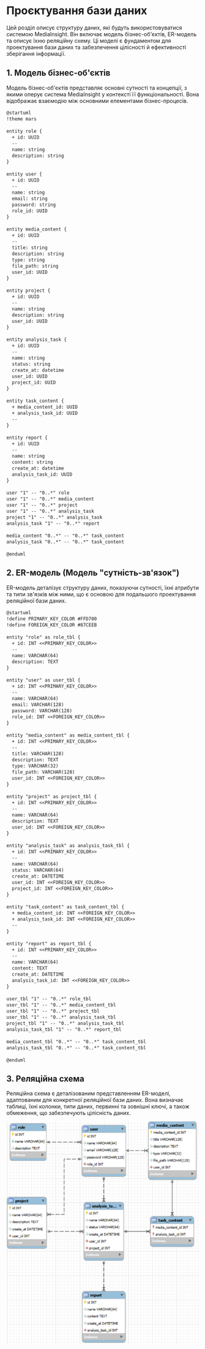 # Проєктування бази даних

Цей розділ описує структуру даних, які будуть використовуватися системою MediaInsight. Він включає модель бізнес-об'єктів, ER-модель та описує їхню реляційну схему. Ці моделі є фундаментом для проектування бази даних та забезпечення цілісності й ефективності зберігання інформації.

## 1. Модель бізнес-об'єктів

Модель бізнес-об'єктів представляє основні сутності та концепції, з якими оперує система MediaInsight у контексті її функціональності. Вона відображає взаємодію між основними елементами бізнес-процесів.

```
@startuml
!theme mars

entity role {
  + id: UUID
  --
  name: string
  description: string
}

entity user {
  + id: UUID
  --
  name: string
  email: string
  password: string
  role_id: UUID
}

entity media_content {
  + id: UUID
  --
  title: string
  description: string
  type: string
  file_path: string
  user_id: UUID
}

entity project {
  + id: UUID
  --
  name: string
  description: string
  user_id: UUID
}

entity analysis_task {
  + id: UUID
  --
  name: string
  status: string
  create_at: datetime
  user_id: UUID
  project_id: UUID
}

entity task_content {
  + media_content_id: UUID
  + analysis_task_id: UUID
  --
}

entity report {
  + id: UUID
  --
  name: string
  content: string
  create_at: datetime
  analysis_task_id: UUID
}

user "1" -- "0..*" role
user "1" -- "0..*" media_content
user "1" -- "0..*" project
user "1" -- "0..*" analysis_task
project "1" -- "0..*" analysis_task
analysis_task "1" -- "0..*" report

media_content "0..*" -- "0..*" task_content
analysis_task "0..*" -- "0..*" task_content

@enduml
```

## 2. ER-модель (Модель "сутність-зв'язок")

ER-модель деталізує структуру даних, показуючи сутності, їхні атрибути та типи зв'язків між ними, що є основою для подальшого проектування реляційної бази даних.

```
@startuml
!define PRIMARY_KEY_COLOR #FFD700
!define FOREIGN_KEY_COLOR #87CEEB

entity "role" as role_tbl {
  + id: INT <<PRIMARY_KEY_COLOR>>
  --
  name: VARCHAR(64)
  description: TEXT
}

entity "user" as user_tbl {
  + id: INT <<PRIMARY_KEY_COLOR>>
  --
  name: VARCHAR(64)
  email: VARCHAR(128)
  password: VARCHAR(128)
  role_id: INT <<FOREIGN_KEY_COLOR>>
}

entity "media_content" as media_content_tbl {
  + id: INT <<PRIMARY_KEY_COLOR>>
  --
  title: VARCHAR(128)
  description: TEXT
  type: VARCHAR(32)
  file_path: VARCHAR(128)
  user_id: INT <<FOREIGN_KEY_COLOR>>
}

entity "project" as project_tbl {
  + id: INT <<PRIMARY_KEY_COLOR>>
  --
  name: VARCHAR(64)
  description: TEXT
  user_id: INT <<FOREIGN_KEY_COLOR>>
}

entity "analysis_task" as analysis_task_tbl {
  + id: INT <<PRIMARY_KEY_COLOR>>
  --
  name: VARCHAR(64)
  status: VARCHAR(64)
  create_at: DATETIME
  user_id: INT <<FOREIGN_KEY_COLOR>>
  project_id: INT <<FOREIGN_KEY_COLOR>>
}

entity "task_content" as task_content_tbl {
  + media_content_id: INT <<FOREIGN_KEY_COLOR>>
  + analysis_task_id: INT <<FOREIGN_KEY_COLOR>>
  --
}

entity "report" as report_tbl {
  + id: INT <<PRIMARY_KEY_COLOR>>
  --
  name: VARCHAR(64)
  content: TEXT
  create_at: DATETIME
  analysis_task_id: INT <<FOREIGN_KEY_COLOR>>
}

user_tbl "1" -- "0..*" role_tbl
user_tbl "1" -- "0..*" media_content_tbl
user_tbl "1" -- "0..*" project_tbl
user_tbl "1" -- "0..*" analysis_task_tbl
project_tbl "1" -- "0..*" analysis_task_tbl
analysis_task_tbl "1" -- "0..*" report_tbl

media_content_tbl "0..*" -- "0..*" task_content_tbl
analysis_task_tbl "0..*" -- "0..*" task_content_tbl

@enduml
```

## 3. Реляційна схема

Реляційна схема є деталізованим представленням ER-моделі, адаптованим для конкретної реляційної бази даних. Вона визначає таблиці, їхні колонки, типи даних, первинні та зовнішні ключі, а також обмеження, що забезпечують цілісність даних.

![image](Реляційна_схема.png)

